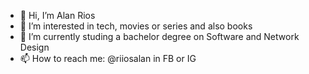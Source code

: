 - 👋 Hi, I’m Alan Rios
- 👀 I’m interested in tech, movies or series and also books
- 🌱 I’m currently studing a bachelor degree on Software and Network Design 
- 📫 How to reach me: @riiosalan in FB or IG


